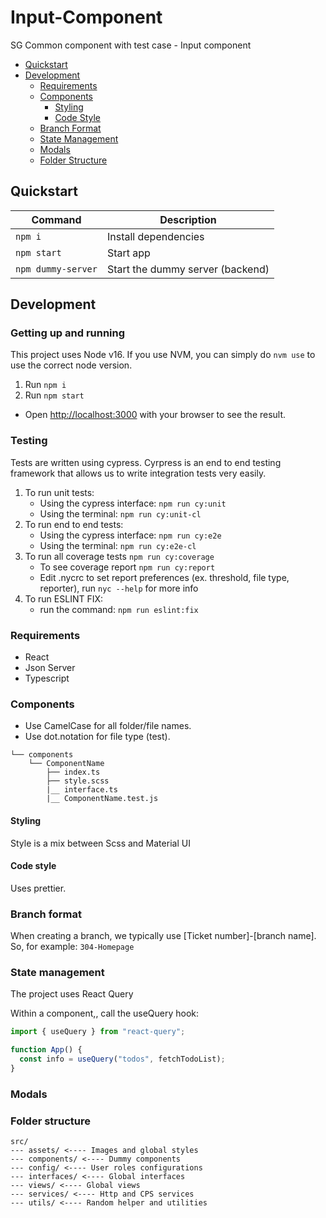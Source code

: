 # Input-Component
SG Common component with test case - Input component

<!-- START doctoc generated TOC please keep comment here to allow auto update -->
<!-- DON'T EDIT THIS SECTION, INSTEAD RE-RUN doctoc TO UPDATE -->

- [Quickstart](#quickstart)
- [Development](#development)
  - [Requirements](#requirements)
  - [Components](#components)
    - [Styling](#styling)
    - [Code Style](#code-style)
  - [Branch Format](#branch-format)
  - [State Management](#state-management)
  - [Modals](#modals)
  - [Folder Structure](#folder-structure)

<!-- END doctoc generated TOC please keep comment here to allow auto update -->

## Quickstart

| Command            | Description                       |
| -----------        | ----------------------------------|
| `npm i`            | Install dependencies              |
| `npm start`        | Start app                         |
| `npm dummy-server` | Start the dummy server (backend)  |

## Development

### Getting up and running

This project uses Node v16. If you use NVM, you can simply do `nvm use` to use the correct node version.

1. Run `npm i`
2. Run `npm start`

- Open [http://localhost:3000](http://localhost:3000) with your browser to see the result.

### Testing

Tests are written using cypress. Cyrpress is an end to end testing framework that allows us to write integration tests very easily.

1. To run unit tests:
    - Using the cypress interface: `npm run cy:unit`
    - Using the terminal: `npm run cy:unit-cl`
2. To run end to end tests:
    - Using the cypress interface: `npm run cy:e2e`
    - Using the terminal: `npm run cy:e2e-cl`
3. To run all coverage tests `npm run cy:coverage`
    - To see coverage report `npm run cy:report`
    - Edit .nycrc to set report preferences (ex. threshold, file type, reporter), run `nyc --help` for more info
4. To run ESLINT FIX:
    - run the command: `npm run eslint:fix`

### Requirements

- React
- Json Server
- Typescript

### Components

- Use CamelCase for all folder/file names.
- Use dot.notation for file type (test).

```
└── components
    └── ComponentName
        ├── index.ts
        ├── style.scss
        |__ interface.ts
        |__ ComponentName.test.js
```

#### Styling

Style is a mix between Scss and Material UI

#### Code style

Uses prettier.

### Branch format

When creating a branch, we typically use [Ticket number]-[branch name]. So, for example: `304-Homepage`

### State management
The project uses React Query

Within a component,, call the useQuery hook:

```js
import { useQuery } from "react-query";

function App() {
  const info = useQuery("todos", fetchTodoList);
}
```

### Modals

### Folder structure

```
src/
--- assets/ <---- Images and global styles
--- components/ <---- Dummy components
--- config/ <---- User roles configurations
--- interfaces/ <---- Global interfaces
--- views/ <---- Global views
--- services/ <---- Http and CPS services
--- utils/ <---- Random helper and utilities

```